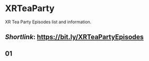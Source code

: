 # XRTeaParty

XR Tea Party Episodes list and information.

## *Shortlink*: https://bit.ly/XRTeaPartyEpisodes

## 01

